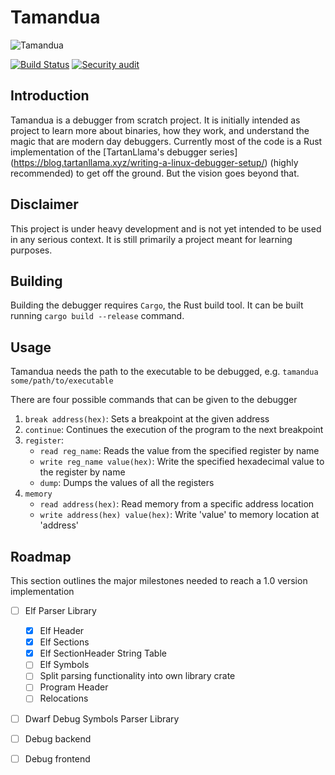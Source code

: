 # Tamandua

![Tamandua](../assets/tamandua_grey.jpg?raw=true)

[![Build Status](https://github.com/skarsh/debug-rs/actions/workflows/ci.yml/badge.svg)](https://github.com/Skarsh/debug-rs/actions/workflows/ci.yml)
[![Security audit](https://github.com/Skarsh/debug-rs/actions/workflows/audit.yml/badge.svg?branch=main)](https://github.com/Skarsh/debug-rs/actions/workflows/audit.yml)

## Introduction
Tamandua is a debugger from scratch project. It is initially intended as project to learn more about binaries,
how they work, and understand the magic that are modern day debuggers.
Currently most of the code is a Rust implementation of the [TartanLlama's debugger series] (https://blog.tartanllama.xyz/writing-a-linux-debugger-setup/)
(highly recommended) to get off the ground. But the vision goes beyond that.

## Disclaimer
This project is under heavy development and is not yet intended to be used in any serious context.
It is still primarily a project meant for learning purposes.

## Building
Building the debugger requires `Cargo`, the Rust build tool. It can be built running `cargo build --release` command.

## Usage
Tamandua needs the path to the executable to be debugged, e.g. `tamandua some/path/to/executable`

There are four possible commands that can be given to the debugger
1. `break address(hex)`: Sets a breakpoint at the given address
2. `continue`: Continues the execution of the program to the next breakpoint
3. `register`: 
    - `read reg_name`: Reads the value from the specified register by name
    - `write reg_name value(hex)`: Write the specified hexadecimal value to the register by name
    - `dump`: Dumps the values of all the registers
4. `memory` 
    - `read address(hex)`: Read memory from a specific address location
    - `write address(hex) value(hex)`: Write 'value' to memory location at 'address'

## Roadmap 
This section outlines the major milestones needed to reach a 1.0 version implementation
- [ ] Elf Parser Library
    - [x] Elf Header
    - [x] Elf Sections
    - [x] Elf SectionHeader String Table
    - [ ] Elf Symbols
    - [ ] Split parsing functionality into own library crate
    - [ ] Program Header
    - [ ] Relocations
- [ ] Dwarf Debug Symbols Parser Library
- [ ] Debug backend 
- [ ] Debug frontend

